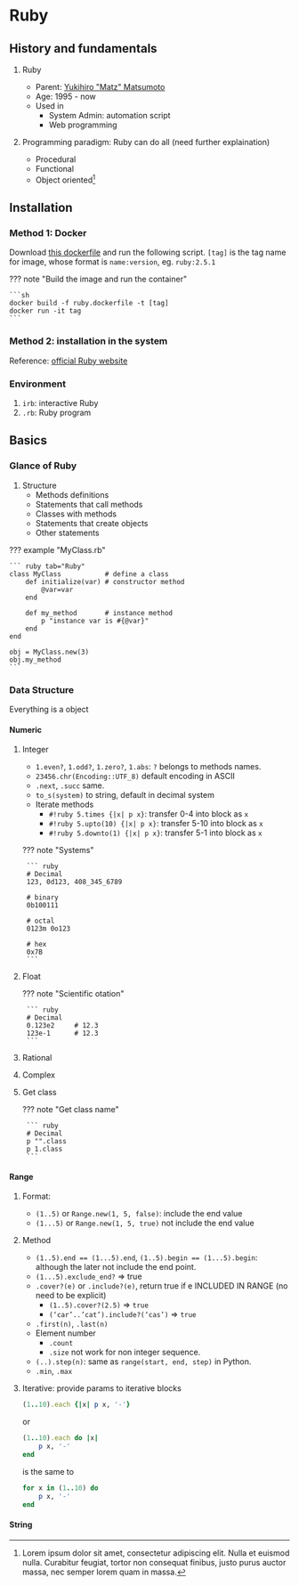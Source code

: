 # Ruby

## History and fundamentals

1. Ruby
    - Parent: [Yukihiro "Matz" Matsumoto][matz]
    - Age: 1995 - now
    - Used in
        - System Admin: automation script
        - Web programming

1. Programming paradigm: Ruby can do all (need further explaination)
    - Procedural
    - Functional
    - Object oriented[^1]

## Installation

### Method 1: Docker

Download [this dockerfile][df] and run the following script. `[tag]` is the tag name for image, whose format is `name:version`, eg. `ruby:2.5.1`

??? note "Build the image and run the container"

    ```sh
    docker build -f ruby.dockerfile -t [tag]
    docker run -it tag
    ```

### Method 2: installation in the system

Reference: [official Ruby website][rb]

### Environment

1. `irb`: interactive Ruby
1. `.rb`: Ruby program

## Basics

### Glance of Ruby

1. Structure
    - Methods definitions
    - Statements that call methods
    - Classes with methods
    - Statements that create objects
    - Other statements

??? example "MyClass.rb"

    ``` ruby tab="Ruby"
    class MyClass           # define a class
        def initialize(var) # constructor method
            @var=var
        end

        def my_method       # instance method
            p "instance var is #{@var}"
        end
    end

    obj = MyClass.new(3)
    obj.my_method
    ```

### Data Structure

Everything is a object

#### Numeric

1. Integer
    - `1.even?`, `1.odd?`, `1.zero?`, `1.abs`: `?` belongs to methods names.
    - `23456.chr(Encoding::UTF_8)` default encoding in ASCII
    - `.next`, `.succ` same.
    - `to_s(system)` to string, default in decimal system
    - Iterate methods
        - `#!ruby 5.times {|x| p x}`: transfer 0-4 into block as `x`
        - `#!ruby 5.upto(10) {|x| p x}`: transfer 5-10 into block as `x`
        - `#!ruby 5.downto(1) {|x| p x}`: transfer 5-1 into block as `x`

    ??? note "Systems"

        ``` ruby
        # Decimal
        123, 0d123, 408_345_6789

        # binary
        0b100111

        # octal
        0123m 0o123

        # hex
        0x7B
        ```

1. Float

    ??? note "Scientific otation"

        ``` ruby
        # Decimal
        0.123e2     # 12.3
        123e-1      # 12.3
        ```

1. Rational
1. Complex
1. Get class

    ??? note "Get class name"

        ``` ruby
        # Decimal
        p "".class
        p 1.class
        ```

#### Range

1. Format: 
    - `(1..5)` or `Range.new(1, 5, false)`: include the end value
    - `(1...5)` or `Range.new(1, 5, true)` not include the end value

1. Method
    - `(1..5).end == (1...5).end`, `(1..5).begin == (1...5).begin`: although the later not include the end point.
    - `(1...5).exclude_end?` => true
    - `.cover?(e)` or `.include?(e)`, return true if e INCLUDED IN RANGE (no need to be explicit)
        - `(1..5).cover?(2.5)` => `true`
        - `(‘car’..’cat’).include?(‘cas’)` => `true`
    - `.first(n)`, `.last(n)`
    - Element number
        - `.count`
        - `.size` not work for non integer sequence.
    - `(..).step(n)`: same as `range(start, end, step)` in Python.
    - `.min`, `.max`

1. Iterative: provide params to iterative blocks

    ```ruby
    (1..10).each {|x| p x, '-'}
    ```

    or

    ```ruby
    (1..10).each do |x|
        p x, '-'
    end
    ```

    is the same to

    ```ruby
    for x in (1..10) do
        p x, '-'
    end
    ```

#### String

<!-- footnotes -->
[^1]:
    Lorem ipsum dolor sit amet, consectetur adipiscing elit. Nulla et euismod
    nulla. Curabitur feugiat, tortor non consequat finibus, justo purus auctor
    massa, nec semper lorem quam in massa.

<!-- links -->
[matz]:https://github.com/matz
[rb]:https://www.ruby-lang.org/en/downloads/
[df]:res/ruby.Dockerfile